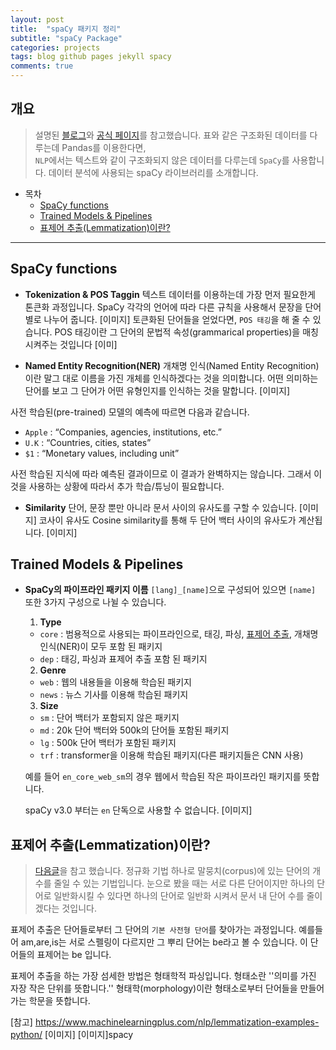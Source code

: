 ```yaml
---
layout: post
title:  "spaCy 패키지 정리"
subtitle: "spaCy Package"
categories: projects
tags: blog github pages jekyll spacy
comments: true
---
```



## 개요
> 설명된 [블로그](https://towardsdatascience.com/so-whats-spacy-ad65aa1949e0)와 [공식 페이지](https://spacy.io/models)를 참고했습니다.
> 표와 같은 구조화된 데이터를 다루는데 Pandas를 이용한다면,  
> `NLP`에서는 텍스트와 같이 구조화되지 않은 데이터를 다루는데 `SpaCy`를 사용합니다.
> 데이터 분석에 사용되는 spaCy 라이브러리를 소개합니다.

- 목차
  - [SpaCy functions](#spacy-functions)
  - [Trained Models & Pipelines](#trained-models-pipelines)
  - [표제어 추출(Lemmatization)이란?](#표제어-추출lemmatization이란)



---
## SpaCy functions
* __Tokenization & POS Taggin__
텍스트 데이터를 이용하는데 가장 먼저 필요한게 톤큰화 과정입니다.
SpaCy 각각의 언어에 따라 다른 규칙을 사용해서 문장을 단어별로 나누어 줍니다.
[이미지]
토큰화된 단어들을 얻었다면, `POS 태깅`을 해 줄 수 있습니다.
POS 태깅이란 그 단어의 문법적 속성(grammarical properties)을 매칭 시켜주는 것입니다
[이미]

* __Named Entity Recognition(NER)__
개채명 인식(Named Entity Recognition)이란 말그 대로 이름을 가진 개체를 인식하겠다는 것을 의미합니다.
어떤 의미하는 단어를 보고 그 단어가 어떤 유형인지를 인식하는 것을 말합니다.
[이미지]

사전 학습된(pre-trained) 모델의 예측에 따르면 다음과 같습니다.
  - `Apple` : “Companies, agencies, institutions, etc.”
  - `U.K` : “Countries, cities, states”
  - `$1` : “Monetary values, including unit”

사전 학습된 지식에 따라 예측된 결과이므로 이 결과가 완벽하지는 않습니다.
그래서 이것을 사용하는 상황에 따라서 추가 학습/튜닝이 필요합니다.


* __Similarity__
단어, 문장 뿐만 아니라 문서 사이의 유사도를 구할 수 있습니다.
[이미지] 코사이 유사도
Cosine similarity를 통해 두 단어 백터 사이의 유사도가 계산됩니다.
[이미지]


## Trained Models & Pipelines
* __SpaCy의 파이프라인 패키지 이름__
`[lang]_[name]`으로 구성되어 있으면 `[name]` 또한 3가지 구성으로 나뉠 수 있습니다.
  1. __Type__  
    - `core` :  범용적으로 사용되는 파이프라인으로, 태깅, 파싱,  [표제어 추출](#표제어-추출lemmatization이란), 개채명 인식(NER)이 모두 포함 된 패키지
    - `dep` : 태깅, 파싱과 표제어 추출 포함 된 패키지

  2. __Genre__
    - `web` : 웹의 내용들을 이용해 학습된 패키지
    - `news` : 뉴스 기사를 이용해 학습된 패키지

  3. __Size__
    - `sm` : 단어 백터가 포함되지 않은 패키지
    - `md` : 20k 단어 백터와 500k의 단어들 포함된 패키지
    - `lg` : 500k 단어 백터가 포함된 패키지
    - `trf` : transformer을 이용해 학습된 패키지(다른 패키지들은 CNN 사용)

  예를 들어 `en_core_web_sm`의 경우 웹에서 학습된 작은 파이프라인 패키지를 뜻합니다.

  spaCy v3.0 부터는 `en` 단독으로 사용할 수 없습니다.
    [이미지]



## 표제어 추출(Lemmatization)이란?

  > [다음글](https://wikidocs.net/21707)을 참고 했습니다.
  > 정규화 기법 하나로 말뭉치(corpus)에 있는 단어의 개수를 줄일 수 있는 기법입니다.
  > 눈으로 봤을 때는 서로 다른 단어이지만 하나의 단어로 일반화시킬 수 있다면
  > 하나의 단어로 일반화 시켜서 문서 내 단어 수를 줄이겠다는 것입니다.

  표제어 추출은 단어들로부터 그 단어의 `기본 사전형 단어`를 찾아가는 과정입니다.
  예를들어 am,are,is는 서로 스펠링이 다르지만 그 뿌리 단어는 be라고 볼 수 있습니다.
  이 단어들의 표제어는 be 입니다.

  표제어 추출을 하는 가장 섬세한 방법은 형태학적 파싱입니다.
  형태소란 ''의미를 가진 자장 작은 단위를 뜻합니다.''
  형태학(morphology)이란 형태소로부터 단어들을 만들어가는 학문을 뜻합니다.

  [참고] https://www.machinelearningplus.com/nlp/lemmatization-examples-python/
  [이미지]
  [이미지]spacy

